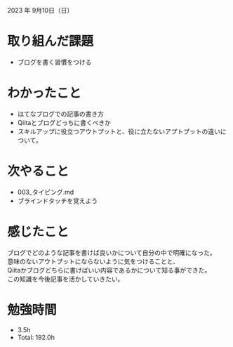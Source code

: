 2023 年 9月10日（日）

# 取り組んだ課題
- ブログを書く習慣をつける

# わかったこと
- はてなブログでの記事の書き方
- Qiitaとブログどっちに書くべきか
- スキルアップに役立つアウトプットと、役に立たないアプトプットの違いについて。

# 次やること
- 003_タイピング.md
- ブラインドタッチを覚えよう

# 感じたこと
ブログでどのような記事を書けば良いかについて自分の中で明確になった。<br>
意味のないアウトプットにならないように気をつけることと、<br>
Qiitaかブログどちらに書けばいい内容であるかについて知る事ができた。<br>
この知識を今後記事を活かしていきたい。

# 勉強時間
-  3.5h
- Total: 192.0h
